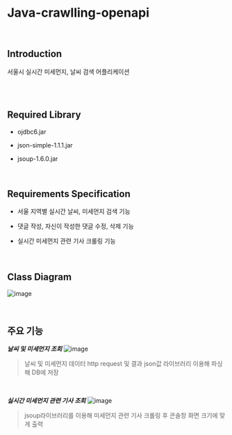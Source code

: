 # Java-crawlling-openapi

  <br/>

## Introduction
서울시 실시간 미세먼지, 날씨 검색 어플리케이션

  <br/>

  <br/>
  
## Required Library 
- ojdbc6.jar
- json-simple-1.1.1.jar
- jsoup-1.6.0.jar 

  <br/>

## Requirements Specification

- 서울 지역별 실시간 날씨, 미세먼지 검색 기능
- 댓글 작성, 자신이 작성한 댓글 수정, 삭제 기능
- 실시간 미세먼지 관련 기사 크롤링 기능


  <br/>

## Class Diagram
![image](https://user-images.githubusercontent.com/49690751/73124363-e5908f00-3fdd-11ea-99e7-76d0a7b662b7.PNG)


  <br/>
  
  
  
 ## 주요 기능
 ***날씨 및 미세먼지 조회***
 ![image](https://user-images.githubusercontent.com/49690751/73124360-e3c6cb80-3fdd-11ea-9310-385870da8ce0.png)
 >날씨 및 미세먼지 데이터 http request 및 결과 json값 라이브러리 이용해 파싱해 DB에 저장
 
  <br/>
 
 ***실시간 미세먼지 관련 기사 조회***
 ![image](https://user-images.githubusercontent.com/49690751/73124381-17095a80-3fde-11ea-9f5f-d229618d1932.png)
 >jsoup라이브러리를 이용해 미세먼지 관련 기사 크롤링 후 콘솔창 화면 크기에 맞게  출력


